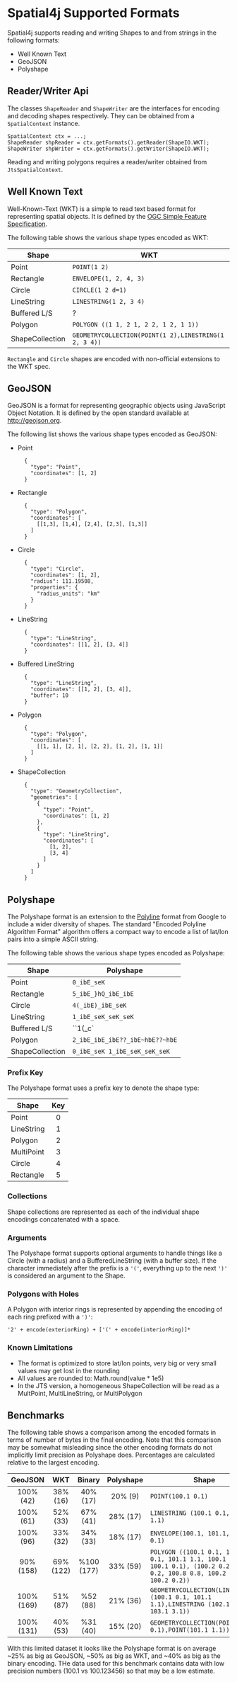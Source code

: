 # Spatial4j Supported Formats

Spatial4j supports reading and writing Shapes to and from strings in the following formats:

 * Well Known Text
 * GeoJSON
 * Polyshape

## Reader/Writer Api

The classes `ShapeReader` and `ShapeWriter` are the interfaces for encoding 
and decoding shapes respectively. They can be obtained from a `SpatialContext` instance.

    SpatialContext ctx = ...;
    ShapeReader shpReader = ctx.getFormats().getReader(ShapeIO.WKT);
    ShapeWriter shpWriter = ctx.getFormats().getWriter(ShapeIO.WKT);

Reading and writing polygons requires a reader/writer obtained from `JtsSpatialContext`.

## Well Known Text

Well-Known-Text (WKT) is a simple to read text based format for representing spatial objects. It is
defined by the [OGC Simple Feature Specification](http://www.opengeospatial.org/standards/sfa).

The following table shows the various shape types encoded as WKT:

| Shape           | WKT                                                   |
| ----------------|-------------------------------------------------------|
| Point           | `POINT(1 2)`                                          |
| Rectangle       | `ENVELOPE(1, 2, 4, 3)`                                |
| Circle          | `CIRCLE(1 2 d=1)`                                     |
| LineString      | `LINESTRING(1 2, 3 4)`                                |
| Buffered L/S    | ?                                                     |
| Polygon         | `POLYGON ((1 1, 2 1, 2 2, 1 2, 1 1))`                 |
| ShapeCollection | `GEOMETRYCOLLECTION(POINT(1 2),LINESTRING(1 2, 3 4))` |

`Rectangle` and `Circle` shapes are encoded with non-official extensions to the WKT spec.

## GeoJSON

GeoJSON is a format for representing geographic objects using JavaScript Object Notation. It is 
defined by the open standard available at http://geojson.org.

The following list shows the various shape types encoded as GeoJSON:

* Point

        {
          "type": "Point",
          "coordinates": [1, 2]
        }

* Rectangle

        {
          "type": "Polygon",
          "coordinates": [
            [[1,3], [1,4], [2,4], [2,3], [1,3]]
          ]
        }

* Circle

        {
          "type": "Circle", 
          "coordinates": [1, 2], 
          "radius": 111.19508, 
          "properties": {
            "radius_units": "km"
          }
        }

* LineString

        {
          "type": "LineString",
          "coordinates": [[1, 2], [3, 4]]
        }

* Buffered LineString

        {
          "type": "LineString",
          "coordinates": [[1, 2], [3, 4]],
          "buffer": 10
        }

* Polygon

        {
          "type": "Polygon", 
          "coordinates": [
            [[1, 1], [2, 1], [2, 2], [1, 2], [1, 1]]
          ]
        }

* ShapeCollection

        {
          "type": "GeometryCollection", 
          "geometries": [
            {
              "type": "Point", 
              "coordinates": [1, 2]
            }, 
            {
              "type": "LineString", 
              "coordinates": [
                [1, 2],
                [3, 4]
              ]
            }
          ]
        }

## Polyshape

The Polyshape format is an extension to the [Polyline](https://developers.google.com/maps/documentation/utilities/polylinealgorithm) format from Google to include a wider diversity of 
shapes. The standard "Encoded Polyline Algorithm Format" algorithm offers a compact way to encode a
list of lat/lon pairs into a simple ASCII string.

The following table shows the various shape types encoded as Polyshape:

| Shape           | Polyshape                                             |
| ----------------|-------------------------------------------------------|
| Point           | `0_ibE_seK`                                           |
| Rectangle       | `5_ibE_}hQ_ibE_ibE`                                   |
| Circle          | `4(_ibE)_ibE_seK`                                     |
| LineString      | `1_ibE_seK_seK_seK`                                   |
| Buffered L/S    | ``1(_c`|@)_ibE_seK_seK_seK``                          |
| Polygon         | `2_ibE_ibE_ibE??_ibE~hbE??~hbE`                       |
| ShapeCollection | `0_ibE_seK 1_ibE_seK_seK_seK`                         |


### Prefix Key

The Polyshape format uses a prefix key to denote the shape type:

| Shape      | Key |
|------------|:---:|
| Point      | 0   |
| LineString | 1   |
| Polygon    | 2   |
| MultiPoint | 3   |
| Circle     | 4   |
| Rectangle  | 5   |


### Collections

Shape collections are represented as each of the individual shape encodings concatenated with 
a space.


### Arguments

The Polyshape format supports optional arguments to handle things like a Circle (with a radius) and 
a BufferedLineString (with a buffer size). If the character immediately after the prefix is a `'('`, 
everything up to the next `')'` is considered an argument to the Shape.


### Polygons with Holes

A Polygon with interior rings is represented by appending the encoding of each ring prefixed with 
a `')'`:

    '2' + encode(exteriorRing) + ['(' + encode(interiorRing)]*

### Known Limitations

- The format is optimized to store lat/lon points, very big or very small values may get lost in the rounding
- All values are rounded to: Math.round(value * 1e5)
- In the JTS version, a homogeneous ShapeCollection will be read as a MultPoint, MultiLineString, or MultiPolygon

## Benchmarks

The following table shows a comparison among the encoded formats in terms of number of bytes in the
final encoding. Note that this comparison may be somewhat misleading since the other encoding 
formats do not implicitly limit precision as Polyshape does. Percentages are calculated relative to
the largest encoding.

| GeoJSON    | WKT      | Binary    | Polyshape  | Shape |
|:----------:|:--------:|:---------:|:----------:|-------|
| 100% (42)  | 38% (16) |  40% (17) |   20% (9)  | `POINT(100.1 0.1)` |
| 100% (61)  | 52% (33) |  67% (41) |   28% (17) | `LINESTRING (100.1 0.1, 101.1 1.1)` |
| 100% (96)  | 33% (32) |  34% (33) |   18% (17) | `ENVELOPE(100.1, 101.1, 1.1, 0.1)` |
| 90% (158)  | 69% (122)| %100 (177)|   33% (59) | `POLYGON ((100.1 0.1, 101.1 0.1, 101.1 1.1, 100.1 1.1, 100.1 0.1), (100.2 0.2, 100.8 0.2, 100.8 0.8, 100.2 0.8, 100.2 0.2))` |
| 100% (169) | 51% (87) |  %52 (88) |   21% (36) | `GEOMETRYCOLLECTION(LINESTRING (100.1 0.1, 101.1 1.1),LINESTRING (102.1 2.1, 103.1 3.1))` |
| 100% (131) | 40% (53) |  %31 (40) |   15% (20) | `GEOMETRYCOLLECTION(POINT(100.1 0.1),POINT(101.1 1.1))` |

With this limited dataset it looks like the Polyshape format is on average ~25% as big as GeoJSON, 
~50% as big as WKT, and ~40% as big as the binary encoding. THe data used for this benchmark 
contains data with low precision numbers (100.1 vs 100.123456) so that may be a low estimate.
